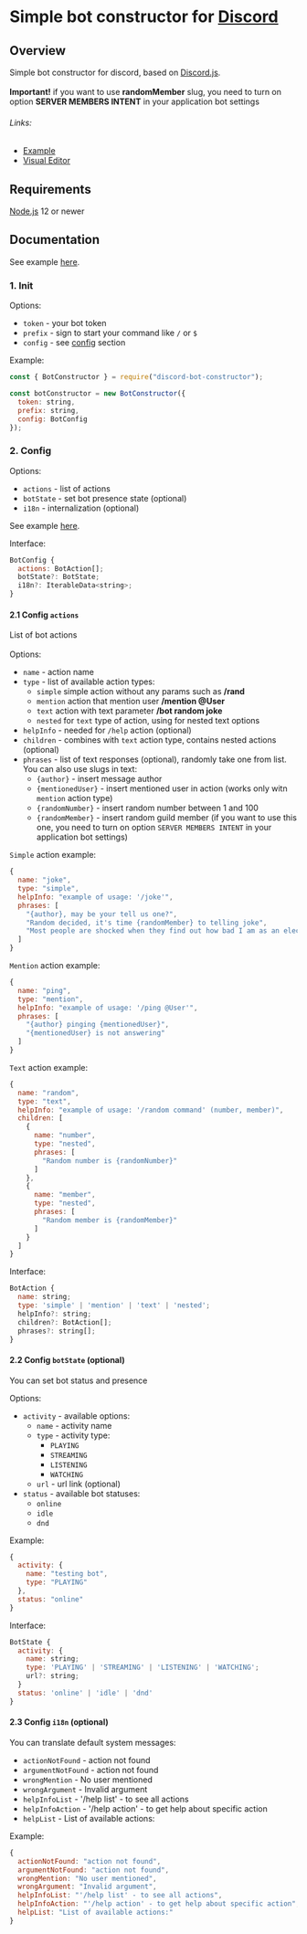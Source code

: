 # Simple bot constructor for [Discord](https://discord.com/)
## Overview
Simple bot constructor for discord, based on [Discord.js](https://discord.js.org/).
<br>
<br>
**Important!** if you want to use **randomMember** slug, you need to turn on option **SERVER MEMBERS INTENT** in your application bot settings
###### Links:
- [Example](https://github.com/insane-ray/discord-bot-example)
- [Visual Editor](https://github.com/insane-ray/discord-bot-ve)

## Requirements
[Node.js](https://nodejs.org/) 12 or newer 

## Documentation
See example [here](https://github.com/insane-ray/discord-bot-example).

### 1. Init 
Options:
- `token` - your bot token
- `prefix` - sign to start your command like `/` or `$`
- `config` - see [config](https://github.com/insane-ray/discord-bot-constructor/#2-config) section

Example:
```js
const { BotConstructor } = require("discord-bot-constructor");

const botConstructor = new BotConstructor({
  token: string,
  prefix: string,
  config: BotConfig
});
```

### 2. Config
Options:
- `actions` - list of actions
- `botState` - set bot presence state (optional)
- `i18n` - internalization (optional)

See example [here](https://github.com/insane-ray/discord-bot-example/blob/main/actions.json).

Interface:
```js
BotConfig {
  actions: BotAction[];
  botState?: BotState;
  i18n?: IterableData<string>;
}
```
#### 2.1 Config `actions`
List of bot actions
<br><br>
Options: 
- `name` - action name
- `type` - list of available action types:
    * `simple` simple action without any params such as **/rand**
    * `mention` action that mention user **/mention @User**
    * `text` action with text parameter **/bot random joke**
    * `nested` for `text` type of action, using for nested text options
- `helpInfo` - needed for `/help` action (optional)
- `children` - combines with `text` action type, contains nested actions (optional)
- `phrases` - list of text responses (optional), randomly take one from list. 
<br> You can also use slugs in text:
    * `{author}` - insert message author
    * `{mentionedUser}` - insert mentioned user in action (works only witn `mention` action type)
    * `{randomNumber}` - insert random number between 1 and 100
    * `{randomMember}` - insert random guild member (if you want to use this one, you need to turn on option `SERVER MEMBERS INTENT` in your application bot settings)

`Simple` action example:
```js
{
  name: "joke",
  type: "simple",
  helpInfo: "example of usage: '/joke'",
  phrases: [
    "{author}, may be your tell us one?",
    "Random decided, it's time {randomMember} to telling joke",
    "Most people are shocked when they find out how bad I am as an electrician"
  ]
}
```

`Mention` action example:
```js
{
  name: "ping",
  type: "mention",
  helpInfo: "example of usage: '/ping @User'",
  phrases: [
    "{author} pinging {mentionedUser}",
    "{mentionedUser} is not answering"
  ]
}
```

`Text` action example:
```js
{
  name: "random",
  type: "text",
  helpInfo: "example of usage: '/random command' (number, member)",
  children: [
    {
      name: "number",
      type: "nested",
      phrases: [
        "Random number is {randomNumber}"
      ]
    },
    {
      name: "member",
      type: "nested",
      phrases: [
        "Random member is {randomMember}"
      ]
    }
  ]
}
```

Interface:
```js
BotAction {
  name: string;
  type: 'simple' | 'mention' | 'text' | 'nested';
  helpInfo?: string;
  children?: BotAction[];
  phrases?: string[];
}
```
#### 2.2 Config `botState` (optional)
You can set bot status and presence

Options:
- `activity` - available options:
    * `name` - activity name
    * `type` - activity type:
        * `PLAYING`
        * `STREAMING`
        * `LISTENING`
        * `WATCHING`
    * `url` - url link (optional)
- `status` - available bot statuses:
    * `online`
    * `idle`
    * `dnd`

Example:
```js
{
  activity: {
    name: "testing bot",
    type: "PLAYING"
  },
  status: "online"
}
```

Interface:
```js
BotState {
  activity: {
    name: string;
    type: 'PLAYING' | 'STREAMING' | 'LISTENING' | 'WATCHING';
    url?: string;
  }
  status: 'online' | 'idle' | 'dnd'
}
```

#### 2.3 Config `i18n` (optional)
You can translate default system messages:
- `actionNotFound` - action not found
- `argumentNotFound` - action not found
- `wrongMention` - No user mentioned
- `wrongArgument` - Invalid argument
- `helpInfoList` - '/help list' - to see all actions
- `helpInfoAction` - '/help action' - to get help about specific action
- `helpList` - List of available actions:

Example:
```js
{
  actionNotFound: "action not found",
  argumentNotFound: "action not found",
  wrongMention: "No user mentioned",
  wrongArgument: "Invalid argument",
  helpInfoList: "'/help list' - to see all actions",
  helpInfoAction: "'/help action' - to get help about specific action",
  helpList: "List of available actions:"
}
```
